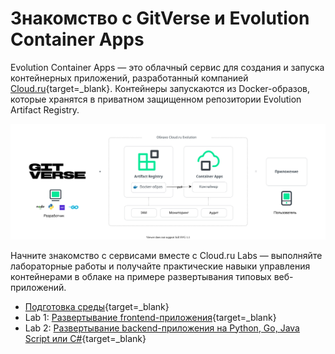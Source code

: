 # Знакомство с GitVerse и Evolution Container Apps

Evolution Container Apps — это облачный сервиc для создания и запуска контейнерных приложений, разработанный компанией [Cloud.ru](https://console.cloud.ru){target=_blank}. Контейнеры запускаются из Docker-образов, которые хранятся в приватном защищенном репозитории Evolution Artifact Registry. 

![revision-running](images/gitverse_containerapps.svg)

Начните знакомство с сервисами вместе с Cloud.ru Labs — выполняйте лабораторные работы и получайте практические навыки управления контейнерами в облаке на примере развертывания типовых веб-приложений.

- [Подготовка среды](https://gitverse.containers.cloud.ru/prerequisites/){target=_blank}
- Lab 1: [Развертывание frontend-приложения](https://gitverse.containers.cloud.ru/lab1/){target=_blank}
- Lab 2: [Развертывание backend-приложения на Python, Go, Java Script или C#](https://gitverse.containers.cloud.ru/lab2/){target=_blank}